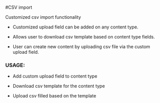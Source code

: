 #CSV import

Customized csv import functionality

- Customized upload field can be added on any content type.

- Allows user to download csv template based on content type fields.

- User can create new content by uploading csv file via the custom upload field.

### USAGE:

- Add custom upload field to content type

- Download csv template for the content type

- Upload csv filled based on the template
